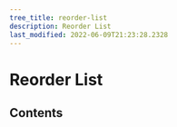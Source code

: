 ```yaml
---
tree_title: reorder-list
description: Reorder List
last_modified: 2022-06-09T21:23:28.2328
---
```


# Reorder List

## Contents

